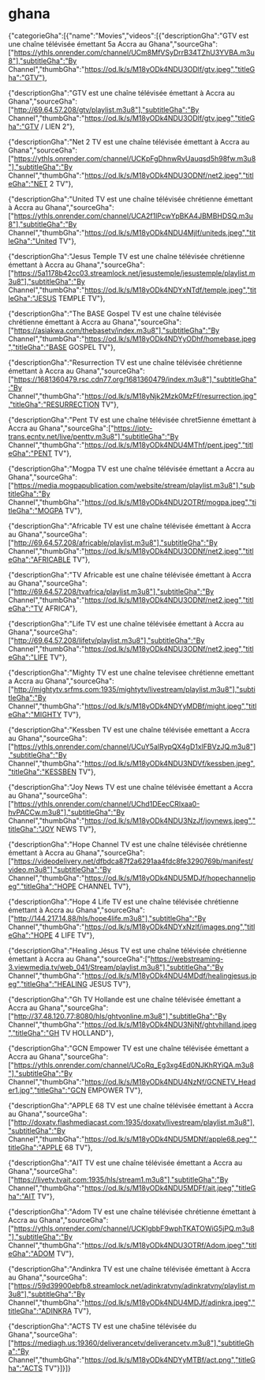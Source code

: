 # ghana
{"categorieGha":[{"name":"Movies","videos":[{"descriptionGha":"GTV est une chaîne télévisée émettant 5a Accra au Ghana","sourceGha":["https://ythls.onrender.com/channel/UCm8MfVSyDrrB34TZhU3YVBA.m3u8"],"subtitleGha":"By Channel","thumbGha":"https://od.lk/s/M18yODk4NDU3ODlf/gtv.jpeg","titleGha":"GTV"},

{"descriptionGha":"GTV est une chaîne télévisée émettant à Accra au Ghana","sourceGha":["http://69.64.57.208/gtv/playlist.m3u8"],"subtitleGha":"By Channel","thumbGha":"https://od.lk/s/M18yODk4NDU3ODlf/gtv.jpeg","titleGha":"GTV / LIEN 2"},

{"descriptionGha":"Net 2 TV est une chaîne télévisée émettant à Accra au Ghana","sourceGha":["https://ythls.onrender.com/channel/UCKpFgDhnwRvUauqsd5h98fw.m3u8"],"subtitleGha":"By Channel","thumbGha":"https://od.lk/s/M18yODk4NDU3ODNf/net2.jpeg","titleGha":"NET 2 TV"},

{"descriptionGha":"United TV est une chaîne télévisée chrétienne émettant à Accra au Ghana","sourceGha":["https://ythls.onrender.com/channel/UCA2f1lPcwYpBKA4JBMBHDSQ.m3u8"],"subtitleGha":"By Channel","thumbGha":"https://od.lk/s/M18yODk4NDU4Mjlf/uniteds.jpeg","titleGha":"United TV"},

{"descriptionGha":"Jesus Temple TV est une chaîne télévisée chrétienne émettant à Accra au Ghana","sourceGha":["https://5a1178b42cc03.streamlock.net/jesustemple/jesustemple/playlist.m3u8"],"subtitleGha":"By Channel","thumbGha":"https://od.lk/s/M18yODk4NDYxNTdf/temple.jpeg","titleGha":"JESUS TEMPLE TV"},

{"descriptionGha":"The BASE Gospel TV est une chaîne télévisée chrétienne émettant à Accra au Ghana","sourceGha":["https://asiakwa.com/thebasetv/index.m3u8"],"subtitleGha":"By Channel","thumbGha":"https://od.lk/s/M18yODk4NDYyODhf/homebase.jpeg","titleGha":"BASE GOSPEL TV"},

{"descriptionGha":"Resurrection TV est une chaîne télévisée chrétienne émettant à Accra au Ghana","sourceGha":["https://1681360479.rsc.cdn77.org/1681360479/index.m3u8"],"subtitleGha":"By Channel","thumbGha":"https://od.lk/s/M18yNjk2Mzk0MzFf/resurrection.jpg","titleGha":"RESURRECTION TV"},

{"descriptionGha":"Pent TV est une chaîne télévisée chret5ienne émettant à Accra au Ghana","sourceGha":["https://iptv-trans.ecntv.net/live/penttv.m3u8"],"subtitleGha":"By Channel","thumbGha":"https://od.lk/s/M18yODk4NDU4MThf/pent.jpeg","titleGha":"PENT TV"},

{"descriptionGha":"Mogpa TV est une chaîne télévisée émettant a Accra au Ghana","sourceGha":["https://media.mogpapublication.com/website/stream/playlist.m3u8"],"subtitleGha":"By Channel","thumbGha":"https://od.lk/s/M18yODk4NDU2OTRf/mogpa.jpeg","titleGha":"MOGPA TV"},

{"descriptionGha":"Africable TV est une chaîne télévisée émettant à Accra au Ghana","sourceGha":["http://69.64.57.208/africable/playlist.m3u8"],"subtitleGha":"By Channel","thumbGha":"https://od.lk/s/M18yODk4NDU3ODNf/net2.jpeg","titleGha":"AFRICABLE TV"},

{"descriptionGha":"TV Africable est une chaîne télévisée émettant à Accra au Ghana","sourceGha":["http://69.64.57.208/tvafrica/playlist.m3u8"],"subtitleGha":"By Channel","thumbGha":"https://od.lk/s/M18yODk4NDU3ODNf/net2.jpeg","titleGha":"TV AFRICA"},

{"descriptionGha":"Life TV est une chaîne télévisée émettant à Accra au Ghana","sourceGha":["http://69.64.57.208/lifetv/playlist.m3u8"],"subtitleGha":"By Channel","thumbGha":"https://od.lk/s/M18yODk4NDU3ODNf/net2.jpeg","titleGha":"LIFE TV"},

{"descriptionGha":"Mighty TV est une chaîne televisee chrétienne emettant a Accra au Ghana","sourceGha":["http://mightytv.srfms.com:1935/mightytv/livestream/playlist.m3u8"],"subtitleGha":"By Channel","thumbGha":"https://od.lk/s/M18yODk4NDYyMDBf/might.jpeg","titleGha":"MIGHTY TV"},

{"descriptionGha":"Kessben TV est une chaîne télévisée emettant a Accra au Ghana","sourceGha":["https://ythls.onrender.com/channel/UCuY5alRypQX4gD1xlFBVzJQ.m3u8"],"subtitleGha":"By Channel","thumbGha":"https://od.lk/s/M18yODk4NDU3NDVf/kessben.jpeg","titleGha":"KESSBEN TV"},

{"descriptionGha":"Joy News TV est une chaîne télévisée émettant a Accra au Ghana","sourceGha":["https://ythls.onrender.com/channel/UChd1DEecCRlxaa0-hvPACCw.m3u8"],"subtitleGha":"By Channel","thumbGha":"https://od.lk/s/M18yODk4NDU3NzJf/joynews.jpeg","titleGha":"JOY NEWS TV"},

{"descriptionGha":"Hope Channel TV est une chaîne télévisée chrétienne émettant à Accra au Ghana","sourceGha":["https://videodelivery.net/dfbdca87f2a6291aa4fdc8fe3290769b/manifest/video.m3u8"],"subtitleGha":"By Channel","thumbGha":"https://od.lk/s/M18yODk4NDU5MDJf/hopechanneljpeg","titleGha":"HOPE CHANNEL TV"},

{"descriptionGha":"Hope 4 Life TV est une chaîne télévisée chrétienne émettant à Accra au Ghana","sourceGha":["http://144.217.14.88/hls/hope4life.m3u8"],"subtitleGha":"By Channel","thumbGha":"https://od.lk/s/M18yODk4NDYxNzlf/images.png","titleGha":"HOPE 4 LIFE TV"},

{"descriptionGha":"Healing Jésus TV est une chaîne télévisée chrétienne émettant à Accra au Ghana","sourceGha":["https://webstreaming-3.viewmedia.tv/web_041/Stream/playlist.m3u8"],"subtitleGha":"By Channel","thumbGha":"https://od.lk/s/M18yODk4NDU4MDdf/healingjesus.jpeg","titleGha":"HEALING JESUS TV"},

{"descriptionGha":"Gh TV Hollande est une chaîne télévisée émettant a Accra au Ghana","sourceGha":["http://37.48.120.77:8080/hls/ghtvonline.m3u8"],"subtitleGha":"By Channel","thumbGha":"https://od.lk/s/M18yODk4NDU3NjNf/ghtvhilland.jpeg","titleGha":"GH TV HOLLAND"},

{"descriptionGha":"GCN Empower TV est une chaîne télévisée émettant a Accra au Ghana","sourceGha":["https://ythls.onrender.com/channel/UCoRq_Eg3xg4Ed0NJKhRYiQA.m3u8"],"subtitleGha":"By Channel","thumbGha":"https://od.lk/s/M18yODk4NDU4NzNf/GCNETV_Header1.jpg","titleGha":"GCN EMPOWER TV"},

{"descriptionGha":"APPLE 68 TV est une chaîne télévisée émettant à Accra au Ghana","sourceGha":["http://doxatv.flashmediacast.com:1935/doxatv/livestream/playlist.m3u8"],"subtitleGha":"By Channel","thumbGha":"https://od.lk/s/M18yODk4NDU5MDNf/apple68.peg","titleGha":"APPLE 68 TV"},

{"descriptionGha":"AIT TV est une chaîne télévisée émettant a Accra au Ghana","sourceGha":["https://livetv.tvait.com:1935/hls/stream1.m3u8"],"subtitleGha":"By Channel","thumbGha":"https://od.lk/s/M18yODk4NDU5MDFf/ait.jpeg","titleGha":"AIT TV"},

{"descriptionGha":"Adom TV est une chaîne télévisée chrétienne émettant à Accra au Ghana","sourceGha":["https://ythls.onrender.com/channel/UCKlgbbF9wphTKATOWiG5jPQ.m3u8"],"subtitleGha":"By Channel","thumbGha":"https://od.lk/s/M18yODk4NDU3OTRf/Adom.jpeg","titleGha":"ADOM TV"},

{"descriptionGha":"Andinkra TV est une chaîne télévisée émettant à Accra au Ghana","sourceGha":["https://59d39900ebfb8.streamlock.net/adinkratvny/adinkratvny/playlist.m3u8"],"subtitleGha":"By Channel","thumbGha":"https://od.lk/s/M18yODk4NDU4MDJf/adinkra.jpeg","titleGha":"ADINKRA TV"},

{"descriptionGha":"ACTS TV est une cha5ine télévisée du Ghana","sourceGha":["https://mediagh.us:19360/deliverancetv/deliverancetv.m3u8"],"subtitleGha":"By Channel","thumbGha":"https://od.lk/s/M18yODk4NDYyMTBf/act.png","titleGha":"ACTS TV"}]}]}
